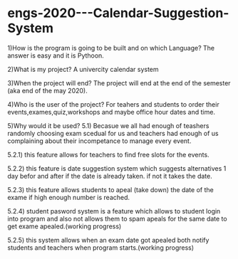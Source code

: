 # engs-2020---Calendar-Suggestion-System
1)How is the program is going to be built and on which Language?
The answer is easy and it is Pythoon.

2)What is my project?
A univercity calendar system

3)When the project will end?
The project will end at the end of the semester (aka end of the may 2020).

4)Who is the user of the project?
For teahers and students to order their events,exames,quiz,workshops and maybe office hour dates and time.

5)Why would it be used?
5.1) Becasue we all had enough of teashers randomly choosing exam scedual for us and teachers had enough of us complaining about their incompetance to manage every event.

5.2.1) this feature allows for teachers to find free slots for the events.

5.2.2) this feature is date suggestion system which suggests alternatives 1 day befor and after if the date is already taken. if not it takes the date.

5.2.3) this feature allows students to apeal (take down) the date of the exame if high enough number is reached.

5.2.4) student pasword system is a feature which allows to student login into program and also not allows them to spam apeals for the same date to get exame apealed.(working progress)

5.2.5) this system allows when an exam date got apealed both notify students and teachers when program starts.(working progress)

